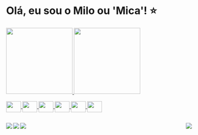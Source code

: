 # Olá, eu sou o Milo ou 'Mica'! ⭐ 


<div>
  <a href="https://github.com/DuMilo">
  <img height="180em" src="https://github-readme-stats.vercel.app/api?username=DuMilo&show_icons=true&theme=dracula&include_all_commits=true&count_private=true"/>
  <img height="180em" src="https://github-readme-stats.vercel.app/api/top-langs/?username=DuMilo&layout=compact&theme=dracula&langs_count=16"/>
</div>

<div style="display:inline_block"><br>
<img align="center" height="30" width="40" src="https://cdn.jsdelivr.net/gh/devicons/devicon@latest/icons/python/python-original.svg">
<img align="center" height="30" width="40" src="https://cdn.jsdelivr.net/gh/devicons/devicon@latest/icons/java/java-original.svg">
<img align="center" height="30" width="40" src="https://cdn.jsdelivr.net/gh/devicons/devicon@latest/icons/godot/godot-original.svg">
<img align="center" height="30" width="40" src="https://cdn.jsdelivr.net/gh/devicons/devicon@latest/icons/c/c-original.svg">
<img align="center" height="30" width="40" src="https://cdn.jsdelivr.net/gh/devicons/devicon@latest/icons/html5/html5-original-wordmark.svg">
<img align="center" height="30" width="40" src="https://cdn.jsdelivr.net/gh/devicons/devicon@latest/icons/css3/css3-original-wordmark.svg">
</div>

##

<div>
  <a href="mailto:milomoreirac@gmail.com" target="_blank"><img align="left" src="https://img.shields.io/badge/Gmail-D14836?style=for-the-badge&logo=gmail&logoColor=white" target="_blank"></a>
  <a href="https://github.com/DuMilo" target="_blank"><img align="left" src="https://img.shields.io/badge/GitHub-100000?style=for-the-badge&logo=github&logoColor=white" target="_blank"></a>
  <a href="https://www.linkedin.com/in/milo-moreira-a28794265/" target="_blank"><img align="left" src="https://img.shields.io/badge/LinkedIn-0077B5?style=for-the-badge&logo=linkedin&logoColor=white" target="_blank"></a>
  <a href="https://dumbeloop.itch.io" target="_blank"><img align="right" src="https://img.shields.io/badge/Itch.io-FA5C5C?style=for-the-badge&logo=itchdotio&logoColor=white" target="_blank"></a>
</div>
